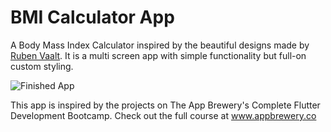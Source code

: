 # BMI Calculator App
A Body Mass Index Calculator inspired by the beautiful designs made by [Ruben Vaalt](https://dribbble.com/shots/4585382-Simple-BMI-Calculator). It is a multi screen app with simple functionality but full-on custom styling.

![Finished App](https://github.com/londonappbrewery/Images/blob/master/bmi-calc-demo.gif)

This app is inspired by the projects on The App Brewery's Complete Flutter Development Bootcamp. Check out the full course at www.appbrewery.co
